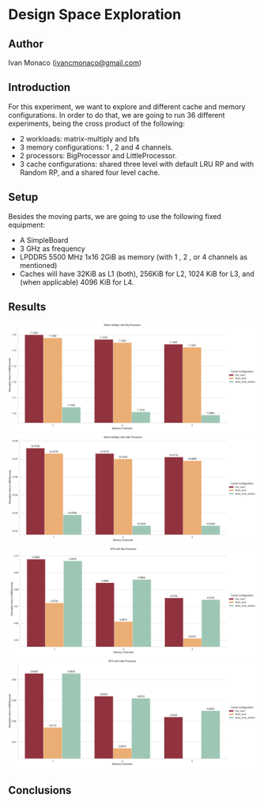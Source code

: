 # Design Space Exploration

## Author

Ivan Monaco (ivancmonaco@gmail.com)

## Introduction

For this experiment, we want to explore and different cache and memory configurations. In order to do that, we are going to run 36 different experiments, being the cross product of the following:

- 2 workloads: matrix-multiply and bfs
- 3 memory configurations: 1 , 2 and 4 channels.
- 2 processors: BigProcessor and LittleProcessor.
- 3 cache configurations: shared three level with default LRU RP and with Random RP, and a shared four level cache.

## Setup

Besides the moving parts, we are going to use the following fixed equipment:

- A SimpleBoard
- 3 GHz as frequency
- LPDDR5 5500 MHz 1x16 2GiB as memory (with 1 , 2 , or 4 channels as mentioned)
- Caches will have 32KiB as L1 (both), 256KiB for L2, 1024 KiB for L3, and (when applicable) 4096 KiB for L4.

## Results

![Matrix Multiply with Big Processor](./design-space-exploration/results/Figure_1.png)
![Matrix Multiply with Little Processor](./design-space-exploration/results/Figure_2.png)
![BFS with Big Processor](./design-space-exploration/results/Figure_3.png)
![BFS with Little Processor](./design-space-exploration/results/Figure_4.png)

## Conclusions

